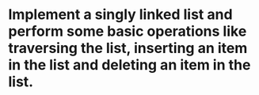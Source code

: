 # Implement a singly linked list and perform some basic operations like traversing the list, inserting an item in the list and deleting an item in the list.
